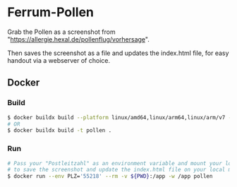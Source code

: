 # Ferrum-Pollen

Grab the Pollen as a screenshot from "https://allergie.hexal.de/pollenflug/vorhersage".

Then saves the screenshot as a file and updates the index.html file, for easy handout via a webserver of choice.

## Docker

### Build

```sh
$ docker buildx build --platform linux/amd64,linux/arm64,linux/arm/v7 -t pollen .
# OR
$ docker buildx build -t pollen .
```

### Run

```sh
# Pass your "Postleitzahl" as an environment variable and mount your local directory as a volume
# to save the screenshot and update the index.html file on your local machine.
$ docker run --env PLZ='55218' --rm -v ${PWD}:/app -w /app pollen
```
